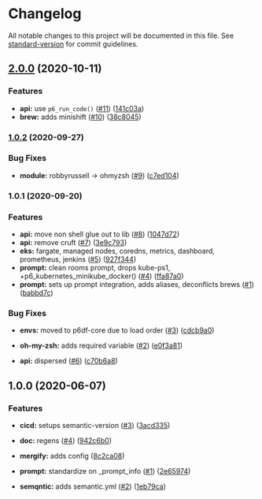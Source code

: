 # Changelog

All notable changes to this project will be documented in this file. See [standard-version](https://github.com/conventional-changelog/standard-version) for commit guidelines.

## [2.0.0](https://github.com/p6m7g8/p6df-kubernetes/compare/v1.0.2...v2.0.0) (2020-10-11)


### Features

* **api:** use `p6_run_code()` ([#11](https://github.com/p6m7g8/p6df-kubernetes/issues/11)) ([141c03a](https://github.com/p6m7g8/p6df-kubernetes/commit/141c03a802bde18bd9aab4eaea0907c5e70ecfb4))
* **brew:** adds minishift ([#10](https://github.com/p6m7g8/p6df-kubernetes/issues/10)) ([38c8045](https://github.com/p6m7g8/p6df-kubernetes/commit/38c8045bcf8dca07cdcef46091690a8dd9761907))

### [1.0.2](https://github.com/p6m7g8/p6df-kubernetes/compare/v1.0.1...v1.0.2) (2020-09-27)


### Bug Fixes

* **module:** robbyrussell -> ohmyzsh ([#9](https://github.com/p6m7g8/p6df-kubernetes/issues/9)) ([c7ed104](https://github.com/p6m7g8/p6df-kubernetes/commit/c7ed10401c16ccc86a434c45f671be1870ebd29a))

### 1.0.1 (2020-09-20)


### Features

* **api:** move non shell glue out to lib ([#8](https://github.com/p6m7g8/p6df-kubernetes/issues/8)) ([1047d72](https://github.com/p6m7g8/p6df-kubernetes/commit/1047d721f372adf791cd953d63e160c572c95201))
* **api:** remove cruft ([#7](https://github.com/p6m7g8/p6df-kubernetes/issues/7)) ([3e9c793](https://github.com/p6m7g8/p6df-kubernetes/commit/3e9c7937f717866b35ac9b7c829a8e043de23529))
* **eks:** fargate, managed nodes, coredns, metrics, dashboard, prometheus, jenkins ([#5](https://github.com/p6m7g8/p6df-kubernetes/issues/5)) ([927f344](https://github.com/p6m7g8/p6df-kubernetes/commit/927f344a9889966424ccb82be7019a54b3cedee7))
* **prompt:** clean rooms prompt, drops kube-ps1, +p6_kubernetes_minikube_docker() ([#4](https://github.com/p6m7g8/p6df-kubernetes/issues/4)) ([ffa87a0](https://github.com/p6m7g8/p6df-kubernetes/commit/ffa87a096081b1e92aae151258a51242947354f9))
* **prompt:** sets up prompt integration, adds aliases, deconflicts brews ([#1](https://github.com/p6m7g8/p6df-kubernetes/issues/1)) ([babbd7c](https://github.com/p6m7g8/p6df-kubernetes/commit/babbd7cf2e198ada28ec5eabd0f890c8190b5be3))


### Bug Fixes

* **envs:** moved to p6df-core due to load order ([#3](https://github.com/p6m7g8/p6df-kubernetes/issues/3)) ([cdcb9a0](https://github.com/p6m7g8/p6df-kubernetes/commit/cdcb9a045e2c2e0c2c22800bf7f9662e4610da0a))
* **oh-my-zsh:** adds required variable ([#2](https://github.com/p6m7g8/p6df-kubernetes/issues/2)) ([e0f3a81](https://github.com/p6m7g8/p6df-kubernetes/commit/e0f3a811c653f2c7d70fcc5e381ec786d590e4c7))


* **api:** dispersed ([#6](https://github.com/p6m7g8/p6df-kubernetes/issues/6)) ([c70b6a8](https://github.com/p6m7g8/p6df-kubernetes/commit/c70b6a8f68d08a45de86df384ddb7d32c36f3b8f))

## 1.0.0 (2020-06-07)


### Features

* **cicd:** setups semantic-version ([#3](https://github.com/p6m7g8/p6df-docker/issues/3)) ([3acd335](https://github.com/p6m7g8/p6df-docker/commit/3acd335c1acf3dbaba30a0f3852922903364c45c))


* **doc:** regens ([#4](https://github.com/p6m7g8/p6df-docker/issues/4)) ([942c6b0](https://github.com/p6m7g8/p6df-docker/commit/942c6b01dd87eacaae7b38755569cd8dfa476822))
* **mergify:** adds config ([8c2ca08](https://github.com/p6m7g8/p6df-docker/commit/8c2ca0824ae1ca108c4fe218c50273face73ac47))
* **prompt:** standardize on _prompt_info ([#1](https://github.com/p6m7g8/p6df-docker/issues/1)) ([2e65974](https://github.com/p6m7g8/p6df-docker/commit/2e6597472f38ed1eb71fe92ca4179304dacf7820))
* **semqntic:** adds semantic.yml ([#2](https://github.com/p6m7g8/p6df-docker/issues/2)) ([1eb79ca](https://github.com/p6m7g8/p6df-docker/commit/1eb79ca1d44ccaf1a9d918f65fd15b48d0d1f3ee))
